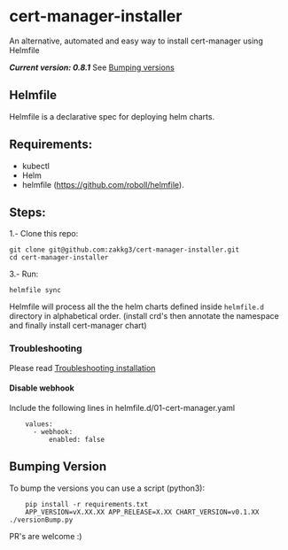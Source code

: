 # cert-manager-installer

An alternative, automated and easy way to install cert-manager using Helmfile

 ***Current version: 0.8.1*** See [Bumping versions](#Bumping-Version)


## Helmfile

Helmfile is a declarative spec for deploying helm charts.

## Requirements:

 * kubectl
 * Helm
 * helmfile (https://github.com/roboll/helmfile).
 
## Steps:
 
1.- Clone this repo:

    git clone git@github.com:zakkg3/cert-manager-installer.git
    cd cert-manager-installer
    
3.- Run:

    helmfile sync


Helmfile will process all the the helm charts defined inside `helmfile.d` directory in alphabetical order. (install crd's then annotate the namespace and finally install cert-manager chart)


### Troubleshooting

Please read [Troubleshooting installation](https://docs.cert-manager.io/en/latest/getting-started/troubleshooting.html)

#### Disable webhook

Include the following lines in  helmfile.d/01-cert-manager.yaml

        values:
          - webhook:
              enabled: false


## Bumping Version

To bump the versions you can use a script (python3):

        pip install -r requirements.txt
        APP_VERSION=vX.XX.XX APP_RELEASE=X.XX CHART_VERSION=v0.1.XX ./versionBump.py

PR's are welcome :)
